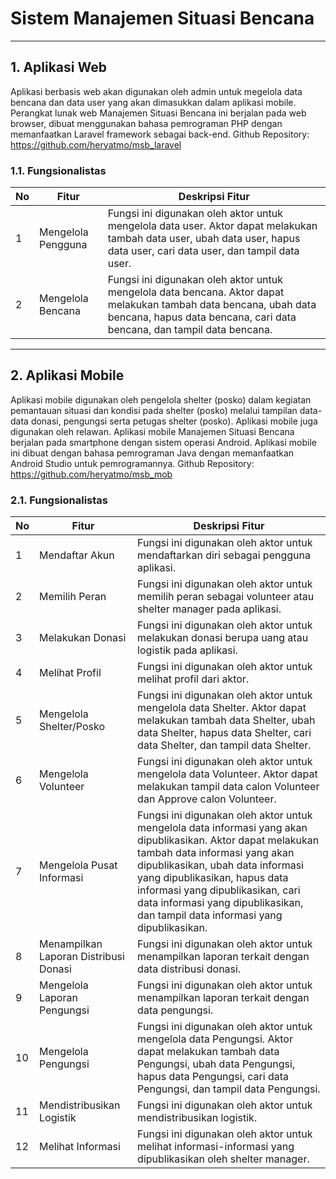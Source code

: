 # Sistem Manajemen Situasi Bencana
---

## 1. Aplikasi Web 
Aplikasi berbasis web akan digunakan oleh admin untuk megelola data bencana dan data user yang akan dimasukkan dalam aplikasi mobile. Perangkat lunak web Manajemen Situasi Bencana ini berjalan pada web browser, dibuat menggunakan bahasa pemrograman PHP dengan memanfaatkan Laravel framework sebagai back-end.
Github Repository: https://github.com/heryatmo/msb_laravel

### 1.1. Fungsionalistas

| No | Fitur | Deskripsi Fitur |
| ------------- | ------------- | ------------- |
| 1  | Mengelola Pengguna | Fungsi ini digunakan oleh aktor untuk mengelola data user. Aktor dapat melakukan tambah data user, ubah data user, hapus data user, cari data user, dan tampil data user.  |
| 2  | Mengelola Bencana  | Fungsi ini digunakan oleh aktor untuk mengelola data bencana. Aktor dapat melakukan tambah data bencana, ubah data bencana, hapus data bencana, cari data bencana, dan tampil data bencana.  |

---

## 2. Aplikasi Mobile 
Aplikasi mobile digunakan oleh pengelola shelter (posko) dalam kegiatan pemantauan situasi dan kondisi pada shelter (posko) melalui tampilan data-data donasi, pengungsi serta petugas shelter (posko). Aplikasi mobile juga digunakan oleh relawan. Aplikasi mobile Manajemen Situasi Bencana berjalan pada smartphone dengan sistem operasi Android. Aplikasi mobile ini dibuat dengan bahasa pemrograman Java dengan memanfaatkan Android Studio untuk pemrogramannya.
Github Repository: https://github.com/heryatmo/msb_mob

### 2.1. Fungsionalistas

| No | Fitur | Deskripsi Fitur |
| ------------- | ------------- | ------------- |
| 1  | Mendaftar Akun | Fungsi ini digunakan oleh aktor untuk mendaftarkan diri sebagai pengguna aplikasi.  |
| 2  | Memilih Peran | Fungsi ini digunakan oleh aktor untuk memilih peran sebagai volunteer atau shelter manager pada aplikasi.  |
| 3  | Melakukan Donasi | Fungsi ini digunakan oleh aktor untuk melakukan donasi berupa uang atau logistik pada aplikasi.  |
| 4  | Melihat Profil | Fungsi ini digunakan oleh aktor untuk melihat profil dari aktor.  |
| 5 | Mengelola Shelter/Posko  | Fungsi ini digunakan oleh aktor untuk mengelola data Shelter. Aktor dapat melakukan tambah data Shelter, ubah data Shelter, hapus data Shelter, cari data Shelter, dan tampil data Shelter. |
| 6  | Mengelola Volunteer  | Fungsi ini digunakan oleh aktor untuk mengelola data Volunteer. Aktor dapat melakukan tampil data calon Volunteer dan Approve calon Volunteer.  |
| 7  | Mengelola Pusat Informasi  | Fungsi ini digunakan oleh aktor untuk mengelola data informasi yang akan dipublikasikan. Aktor dapat melakukan tambah data informasi yang akan dipublikasikan, ubah data informasi yang dipublikasikan, hapus data informasi yang dipublikasikan, cari data informasi yang dipublikasikan, dan tampil data informasi yang  dipublikasikan.  |
| 8  | Menampilkan Laporan Distribusi Donasi  | Fungsi ini digunakan oleh aktor untuk menampilkan laporan terkait dengan data distribusi donasi.  |
| 9  | Mengelola Laporan Pengungsi  | Fungsi ini digunakan oleh aktor untuk menampilkan laporan terkait dengan data pengungsi.  |
| 10  | Mengelola Pengungsi  | Fungsi ini digunakan oleh aktor untuk mengelola data Pengungsi. Aktor dapat melakukan tambah data Pengungsi, ubah data Pengungsi, hapus data Pengungsi, cari data Pengungsi, dan tampil data Pengungsi. |
| 11  | Mendistribusikan Logistik | Fungsi ini digunakan oleh aktor untuk mendistribusikan logistik.  |
| 12  | Melihat Informasi | Fungsi ini digunakan oleh aktor untuk melihat informasi-informasi yang dipublikasikan oleh shelter manager.  |
